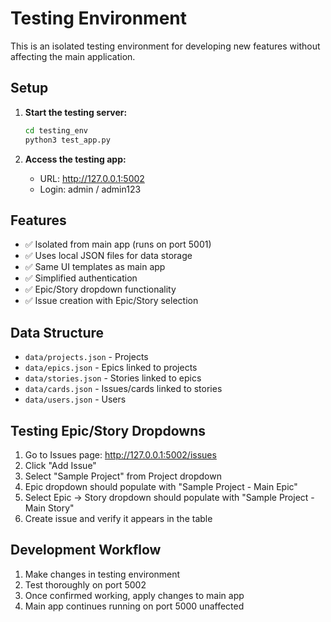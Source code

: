 # Testing Environment

This is an isolated testing environment for developing new features without affecting the main application.

## Setup

1. **Start the testing server:**
   ```bash
   cd testing_env
   python3 test_app.py
   ```

2. **Access the testing app:**
   - URL: http://127.0.0.1:5002
   - Login: admin / admin123

## Features

- ✅ Isolated from main app (runs on port 5001)
- ✅ Uses local JSON files for data storage
- ✅ Same UI templates as main app
- ✅ Simplified authentication
- ✅ Epic/Story dropdown functionality
- ✅ Issue creation with Epic/Story selection

## Data Structure

- `data/projects.json` - Projects
- `data/epics.json` - Epics linked to projects
- `data/stories.json` - Stories linked to epics
- `data/cards.json` - Issues/cards linked to stories
- `data/users.json` - Users

## Testing Epic/Story Dropdowns

1. Go to Issues page: http://127.0.0.1:5002/issues
2. Click "Add Issue"
3. Select "Sample Project" from Project dropdown
4. Epic dropdown should populate with "Sample Project - Main Epic"
5. Select Epic → Story dropdown should populate with "Sample Project - Main Story"
6. Create issue and verify it appears in the table

## Development Workflow

1. Make changes in testing environment
2. Test thoroughly on port 5002
3. Once confirmed working, apply changes to main app
4. Main app continues running on port 5000 unaffected